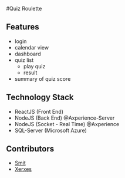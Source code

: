 #Quiz Roulette

## Features

- login
- calendar view
- dashboard
- quiz list
  - play quiz
  - result
- summary of quiz score

## Technology Stack

- ReactJS (Front End)
- NodeJS (Back End) @Axperience-Server
- NodeJS (Socket - Real Time) @Axperience
- SQL-Server (Microsoft Azure)

## Contributors

- [Smit](https://github.com/shah-smit)
- [Xerxes](https://github.com/XXerxesG)
